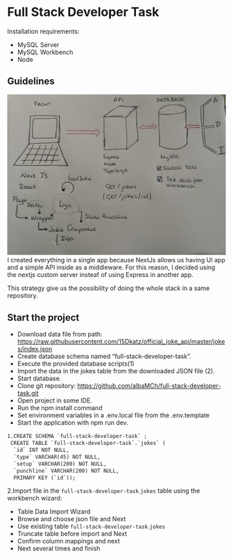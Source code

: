 # Full Stack Developer Task

Installation requirements:

- MySQL Server
- MySQL Workbench
- Node

## Guidelines

![Esquema](image/esquema.jpg)
I created everything in a single app because NextJs allows us having UI app and a simple API inside as a middleware. For this reason, I decided using the nextjs custom server insteaf of using Express in another app.

This strategy give us the possibility of doing the whole stack in a same repository.

## Start the project

- Download data file from path: https://raw.githubusercontent.com/15Dkatz/official_joke_api/master/jokes/index.json
- Create database schema named “full-stack-developer-task”.
- Execute the provided database scripts(1)
- Import the data in the jokes table from the downloaded JSON file (2).
- Start database.
- Clone git repository: https://github.com/albaMCh/full-stack-developer-task.git
- Open project in some IDE.
- Run the npm install command
- Set environment variables in a .env.local file from the .env.template
- Start the application with npm run dev.

```
1.CREATE SCHEMA `full-stack-developer-task` ;
 CREATE TABLE `full-stack-developer-task`.`jokes` (
  `id` INT NOT NULL,
  `type` VARCHAR(45) NOT NULL,
  `setup` VARCHAR(200) NOT NULL,
  `punchline` VARCHAR(200) NOT NULL,
  PRIMARY KEY (`id`));
```

2.Import file in the `full-stack-developer-task`.`jokes` table using the workbench wizard:

- Table Data Import Wizard
- Browse and choose json file and Next
- Use existing table `full-stack-developer-task`.`jokes`
- Truncate table before import and Next
- Confirm column mappings and next
- Next several times and finish
